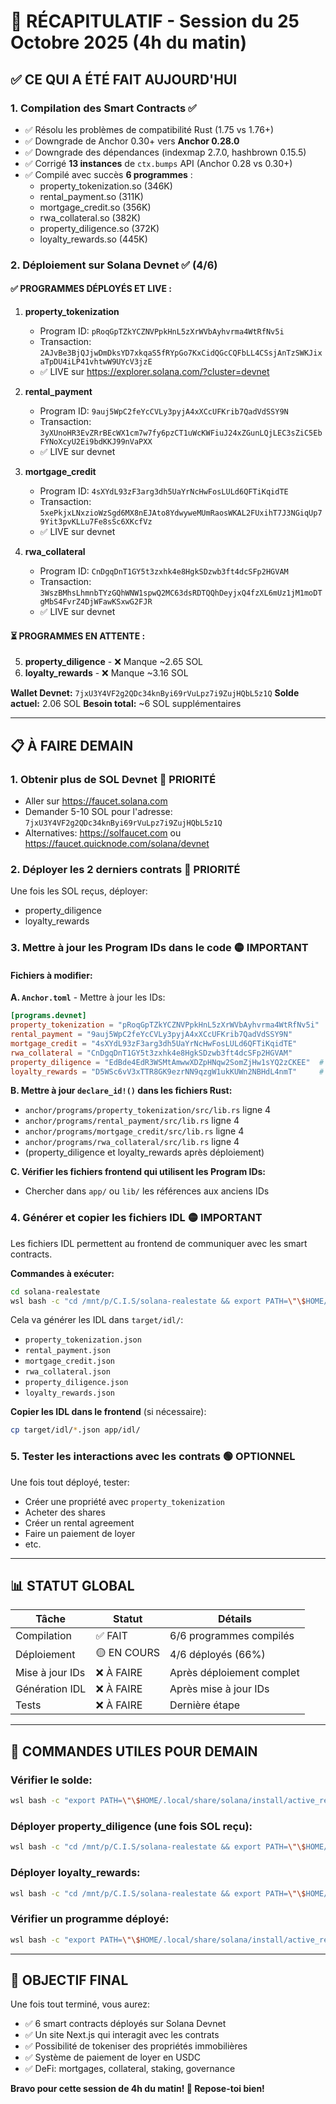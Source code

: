 # 🎉 RÉCAPITULATIF - Session du 25 Octobre 2025 (4h du matin)

## ✅ CE QUI A ÉTÉ FAIT AUJOURD'HUI

### 1. **Compilation des Smart Contracts** ✅
- ✅ Résolu les problèmes de compatibilité Rust (1.75 vs 1.76+)
- ✅ Downgrade de Anchor 0.30+ vers **Anchor 0.28.0**
- ✅ Downgrade des dépendances (indexmap 2.7.0, hashbrown 0.15.5)
- ✅ Corrigé **13 instances** de `ctx.bumps` API (Anchor 0.28 vs 0.30+)
- ✅ Compilé avec succès **6 programmes** :
  - property_tokenization.so (346K)
  - rental_payment.so (311K)
  - mortgage_credit.so (356K)
  - rwa_collateral.so (382K)
  - property_diligence.so (372K)
  - loyalty_rewards.so (445K)

### 2. **Déploiement sur Solana Devnet** ✅ (4/6)

#### ✅ PROGRAMMES DÉPLOYÉS ET LIVE :

1. **property_tokenization**
   - Program ID: `pRoqGpTZkYCZNVPpkHnL5zXrWVbAyhvrma4WtRfNv5i`
   - Transaction: `2AJvBe3BjQJjwDmDksYD7xkqaS5fRYpGo7KxCidQGcCQFbLL4CSsjAnTzSWKJixaTpDU4iLP41vhtwW9UYcV3jzE`
   - ✅ LIVE sur https://explorer.solana.com/?cluster=devnet

2. **rental_payment**
   - Program ID: `9auj5WpC2feYcCVLy3pyjA4xXCcUFKrib7QadVdSSY9N`
   - Transaction: `3yXUnoHR3EvZRrBEcWX1cm7w7fy6pzCT1uWcKWFiuJ24xZGunLQjLEC3sZiC5EbFYNoXcyU2Ei9bdKKJ99nVaPXX`
   - ✅ LIVE sur devnet

3. **mortgage_credit**
   - Program ID: `4sXYdL93zF3arg3dh5UaYrNcHwFosLULd6QFTiKqidTE`
   - Transaction: `5xePkjxLNxzioWzSgd6MX8nEJAto8YdwyweMUmRaosWKAL2FUxihT7J3NGiqUp79Yit3pvKLLu7Fe8sSc6XKcfVz`
   - ✅ LIVE sur devnet

4. **rwa_collateral**
   - Program ID: `CnDgqDnT1GY5t3zxhk4e8HgkSDzwb3ft4dcSFp2HGVAM`
   - Transaction: `3WszBMhsLhmnbTYzGQhWNW1spwQ2MC63dsRDTQQhDeyjxQ4fzXL6mUz1jM1moDTgMbS4FvrZ4DjWFawKSxwG2FJR`
   - ✅ LIVE sur devnet

#### ⏳ PROGRAMMES EN ATTENTE :

5. **property_diligence** - ❌ Manque ~2.65 SOL
6. **loyalty_rewards** - ❌ Manque ~3.16 SOL

**Wallet Devnet:** `7jxU3Y4VF2g2QDc34knByi69rVuLpz7i9ZujHQbL5z1Q`
**Solde actuel:** 2.06 SOL
**Besoin total:** ~6 SOL supplémentaires

---

## 📋 À FAIRE DEMAIN

### 1. **Obtenir plus de SOL Devnet** 🔴 PRIORITÉ
- Aller sur https://faucet.solana.com
- Demander 5-10 SOL pour l'adresse: `7jxU3Y4VF2g2QDc34knByi69rVuLpz7i9ZujHQbL5z1Q`
- Alternatives: https://solfaucet.com ou https://faucet.quicknode.com/solana/devnet

### 2. **Déployer les 2 derniers contrats** 🔴 PRIORITÉ
Une fois les SOL reçus, déployer:
- property_diligence
- loyalty_rewards

### 3. **Mettre à jour les Program IDs dans le code** 🟡 IMPORTANT

#### Fichiers à modifier:

**A. `Anchor.toml`** - Mettre à jour les IDs:
```toml
[programs.devnet]
property_tokenization = "pRoqGpTZkYCZNVPpkHnL5zXrWVbAyhvrma4WtRfNv5i"
rental_payment = "9auj5WpC2feYcCVLy3pyjA4xXCcUFKrib7QadVdSSY9N"
mortgage_credit = "4sXYdL93zF3arg3dh5UaYrNcHwFosLULd6QFTiKqidTE"
rwa_collateral = "CnDgqDnT1GY5t3zxhk4e8HgkSDzwb3ft4dcSFp2HGVAM"
property_diligence = "EdBde4EdR3WSMtAmwwXDZpHNqw2SomZjHw1sYQ2zCKEE"  # À déployer
loyalty_rewards = "D5WSc6vV3xTTR8GK9ezrNN9qzgW1ukKUWn2NBHdL4nmT"     # À déployer
```

**B. Mettre à jour `declare_id!()` dans les fichiers Rust:**
- `anchor/programs/property_tokenization/src/lib.rs` ligne 4
- `anchor/programs/rental_payment/src/lib.rs` ligne 4
- `anchor/programs/mortgage_credit/src/lib.rs` ligne 4
- `anchor/programs/rwa_collateral/src/lib.rs` ligne 4
- (property_diligence et loyalty_rewards après déploiement)

**C. Vérifier les fichiers frontend qui utilisent les Program IDs:**
- Chercher dans `app/` ou `lib/` les références aux anciens IDs

### 4. **Générer et copier les fichiers IDL** 🟡 IMPORTANT

Les fichiers IDL permettent au frontend de communiquer avec les smart contracts.

**Commandes à exécuter:**
```bash
cd solana-realestate
wsl bash -c "cd /mnt/p/C.I.S/solana-realestate && export PATH=\"\$HOME/.local/share/solana/install/active_release/bin:\$PATH\" && anchor build"
```

Cela va générer les IDL dans `target/idl/`:
- `property_tokenization.json`
- `rental_payment.json`
- `mortgage_credit.json`
- `rwa_collateral.json`
- `property_diligence.json`
- `loyalty_rewards.json`

**Copier les IDL dans le frontend** (si nécessaire):
```bash
cp target/idl/*.json app/idl/
```

### 5. **Tester les interactions avec les contrats** 🟢 OPTIONNEL

Une fois tout déployé, tester:
- Créer une propriété avec `property_tokenization`
- Acheter des shares
- Créer un rental agreement
- Faire un paiement de loyer
- etc.

---

## 📊 STATUT GLOBAL

| Tâche | Statut | Détails |
|-------|--------|---------|
| Compilation | ✅ FAIT | 6/6 programmes compilés |
| Déploiement | 🟡 EN COURS | 4/6 déployés (66%) |
| Mise à jour IDs | ❌ À FAIRE | Après déploiement complet |
| Génération IDL | ❌ À FAIRE | Après mise à jour IDs |
| Tests | ❌ À FAIRE | Dernière étape |

---

## 🔧 COMMANDES UTILES POUR DEMAIN

### Vérifier le solde:
```bash
wsl bash -c "export PATH=\"\$HOME/.local/share/solana/install/active_release/bin:\$PATH\" && solana balance --url devnet"
```

### Déployer property_diligence (une fois SOL reçu):
```bash
wsl bash -c "cd /mnt/p/C.I.S/solana-realestate && export PATH=\"\$HOME/.local/share/solana/install/active_release/bin:\$PATH\" && solana program deploy target/deploy/property_diligence.so --program-id target/deploy/property_diligence-keypair.json --url devnet"
```

### Déployer loyalty_rewards:
```bash
wsl bash -c "cd /mnt/p/C.I.S/solana-realestate && export PATH=\"\$HOME/.local/share/solana/install/active_release/bin:\$PATH\" && solana program deploy target/deploy/loyalty_rewards.so --program-id target/deploy/loyalty_rewards-keypair.json --url devnet"
```

### Vérifier un programme déployé:
```bash
wsl bash -c "export PATH=\"\$HOME/.local/share/solana/install/active_release/bin:\$PATH\" && solana program show pRoqGpTZkYCZNVPpkHnL5zXrWVbAyhvrma4WtRfNv5i --url devnet"
```

---

## 🎯 OBJECTIF FINAL

Une fois tout terminé, vous aurez:
- ✅ 6 smart contracts déployés sur Solana Devnet
- ✅ Un site Next.js qui interagit avec les contrats
- ✅ Possibilité de tokeniser des propriétés immobilières
- ✅ Système de paiement de loyer en USDC
- ✅ DeFi: mortgages, collateral, staking, governance

**Bravo pour cette session de 4h du matin! 🚀 Repose-toi bien!**
